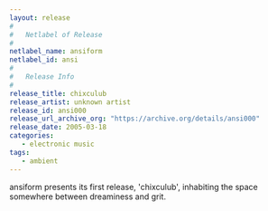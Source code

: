 ```yaml
---
layout: release
#
#   Netlabel of Release
#
netlabel_name: ansiform
netlabel_id: ansi
#
#   Release Info
#
release_title: chixculub
release_artist: unknown artist
release_id: ansi000
release_url_archive_org: "https://archive.org/details/ansi000"
release_date: 2005-03-18
categories:
   - electronic music
tags:
   - ambient
---
```

ansiform presents its first release, 'chixculub', inhabiting the space somewhere between dreaminess and grit.
